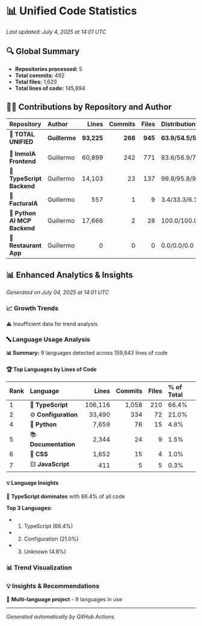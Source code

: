# 📊 Unified Code Statistics

*Last updated: July 4, 2025 at 14:01 UTC*

## 🔍 Global Summary

- **Repositories processed:** 5
- **Total commits:** 492
- **Total files:** 1,629
- **Total lines of code:** 145,894

## 👨‍💻 Contributions by Repository and Author

| Repository | Author | Lines | Commits | Files | Distribution % |
|:-----------|:-------|------:|--------:|------:|:---------------|
| **🌟 TOTAL UNIFIED** | **Guillermo** | **93,225** | **268** | **945** | **63.9/54.5/58.0** |
| | | | | | |
| 📁 **InmoIA Frontend** | Guillermo | 60,899 | 242 | 771 | 83.6/56.9/71.8 |
| 📁 **TypeScript Backend** | Guillermo | 14,103 | 23 | 137 | 99.8/95.8/98.6 |
| 📁 **FacturaIA** | Guillermo | 557 | 1 | 9 | 3.4/33.3/6.1 |
| 📁 **Python AI MCP Backend** | Guillermo | 17,666 | 2 | 28 | 100.0/100.0/100.0 |
| 📁 **Restaurant App** | Guillermo | 0 | 0 | 0 | 0.0/0.0/0.0 |
## 📊 Enhanced Analytics & Insights

*Generated on July 04, 2025 at 14:01 UTC*

### 📈 Growth Trends

⚠️ Insufficient data for trend analysis

### 🔤 Language Usage Analysis

**📊 Summary:** 9 languages detected across 159,843 lines of code

#### 🏆 Top Languages by Lines of Code

| Rank | Language | Lines | Commits | Files | % of Total |
|:-----|:---------|------:|--------:|------:|:-----------|
| 1 | 🔷 **TypeScript** | 106,116 | 1,058 | 210 | 66.4% |
| 2 | ⚙️ **Configuration** | 33,490 | 334 | 72 | 21.0% |
| 4 | 🐍 **Python** | 7,659 | 76 | 15 | 4.8% |
| 5 | 📚 **Documentation** | 2,344 | 24 | 9 | 1.5% |
| 6 | 🎨 **CSS** | 1,652 | 15 | 4 | 1.0% |
| 7 | 🟨 **JavaScript** | 411 | 5 | 5 | 0.3% |

#### 💡 Language Insights

🎯 **TypeScript dominates** with 66.4% of all code

**Top 3 Languages:**
- 1. TypeScript (66.4%)
- 2. Configuration (21.0%)
- 3. Unknown (4.8%)

### 📊 Trend Visualization

### 💡 Insights & Recommendations

🔄 **Multi-language project** - 9 languages in use


---
*Generated automatically by GitHub Actions*